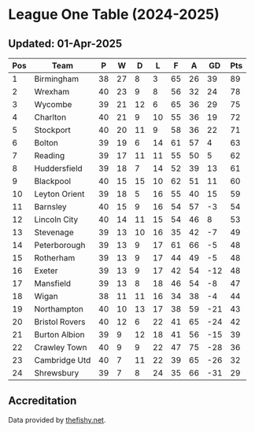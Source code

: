# League One Table (2024-2025)
## Updated: 01-Apr-2025

| Pos | Team | P | W | D | L | F | A | GD | Pts |
| --- | --- | --- | --- | --- | --- | --- | --- | --- | --- |
| 1 | Birmingham | 38 | 27 | 8 | 3 | 65 | 26 | 39 | 89 |
| 2 | Wrexham | 40 | 23 | 9 | 8 | 56 | 32 | 24 | 78 |
| 3 | Wycombe | 39 | 21 | 12 | 6 | 65 | 36 | 29 | 75 |
| 4 | Charlton | 40 | 21 | 9 | 10 | 55 | 36 | 19 | 72 |
| 5 | Stockport | 40 | 20 | 11 | 9 | 58 | 36 | 22 | 71 |
| 6 | Bolton | 39 | 19 | 6 | 14 | 61 | 57 | 4 | 63 |
| 7 | Reading | 39 | 17 | 11 | 11 | 55 | 50 | 5 | 62 |
| 8 | Huddersfield | 39 | 18 | 7 | 14 | 52 | 39 | 13 | 61 |
| 9 | Blackpool | 40 | 15 | 15 | 10 | 62 | 51 | 11 | 60 |
| 10 | Leyton Orient | 39 | 18 | 5 | 16 | 55 | 40 | 15 | 59 |
| 11 | Barnsley | 40 | 15 | 9 | 16 | 54 | 57 | -3 | 54 |
| 12 | Lincoln City | 40 | 14 | 11 | 15 | 54 | 46 | 8 | 53 |
| 13 | Stevenage | 39 | 13 | 10 | 16 | 35 | 42 | -7 | 49 |
| 14 | Peterborough | 39 | 13 | 9 | 17 | 61 | 66 | -5 | 48 |
| 15 | Rotherham | 39 | 13 | 9 | 17 | 44 | 49 | -5 | 48 |
| 16 | Exeter | 39 | 13 | 9 | 17 | 42 | 54 | -12 | 48 |
| 17 | Mansfield | 39 | 13 | 8 | 18 | 46 | 54 | -8 | 47 |
| 18 | Wigan | 38 | 11 | 11 | 16 | 34 | 38 | -4 | 44 |
| 19 | Northampton | 40 | 10 | 13 | 17 | 38 | 59 | -21 | 43 |
| 20 | Bristol Rovers | 40 | 12 | 6 | 22 | 41 | 65 | -24 | 42 |
| 21 | Burton Albion | 39 | 9 | 12 | 18 | 41 | 56 | -15 | 39 |
| 22 | Crawley Town | 40 | 9 | 9 | 22 | 47 | 75 | -28 | 36 |
| 23 | Cambridge Utd | 40 | 7 | 11 | 22 | 39 | 65 | -26 | 32 |
| 24 | Shrewsbury | 39 | 7 | 8 | 24 | 35 | 66 | -31 | 29 |

## Accreditation 

Data provided by [thefishy.net](https://www.thefishy.net/).